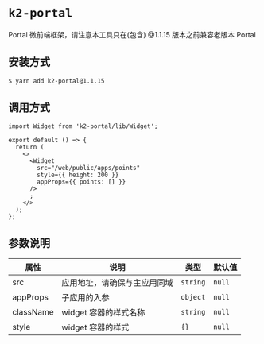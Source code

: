 # `k2-portal`

Portal 微前端框架，请注意本工具只在(包含) @1.1.15 版本之前兼容老版本 Portal

## 安装方式

```bash
$ yarn add k2-portal@1.1.15
```

## 调用方式

```tsx
import Widget from 'k2-portal/lib/Widget';

export default () => {
  return (
    <>
      <Widget
        src="/web/public/apps/points"
        style={{ height: 200 }}
        appProps={{ points: [] }}
      />
      ;
    </>
  );
};
```

## 参数说明

| 属性      | 说明                         | 类型     | 默认值 |
| --------- | ---------------------------- | -------- | ------ |
| src       | 应用地址，请确保与主应用同域 | `string` | `null` |
| appProps  | 子应用的入参                 | `object` | `null` |
| className | widget 容器的样式名称        | `string` | `null` |
| style     | widget 容器的样式            | `{}`     | `null` |
